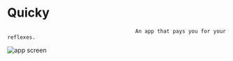 # Quicky
                                             An app that pays you for your reflexes.
![app screen](https://user-images.githubusercontent.com/50677638/82437130-34839800-9a97-11ea-918d-46d8be2dfcec.png)
